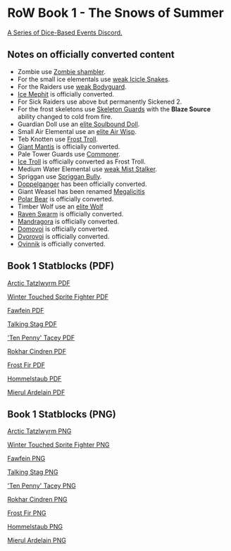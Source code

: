# RoW Book 1 - The Snows of Summer

[A Series of Dice-Based Events Discord.](https://discord.gg/UQ8UD3H)

## Notes on officially converted content

- Zombie use [Zombie shambler](http://2e.aonprd.com/Monsters.aspx?ID=423).
- For the small ice elementals use [weak Icicle Snakes](http://2e.aonprd.com/Monsters.aspx?ID=663&Weak=true).
- For the Raiders use [weak Bodyguard](http://2e.aonprd.com/NPCs.aspx?ID=921&Weak=true).
- [Ice Mephit](http://2e.aonprd.com/Monsters.aspx?ID=660) is officially converted.
- For Sick Raiders use above but permanently Sickened 2.
- For the frost skeletons use [Skeleton Guards](http://2e.aonprd.com/Monsters.aspx?ID=372) with the **Blaze Source** ability changed to cold from fire.
- Guardian Doll use an [elite Soulbound Doll](http://2e.aonprd.com/Monsters.aspx?ID=383&Elite=true).
- Small Air Elemental use an [elite Air Wisp](http://2e.aonprd.com/Monsters.aspx?ID=1142&Elite=true).
- Teb Knotten use [Frost Troll](http://2e.aonprd.com/Monsters.aspx?ID=831).
- [Giant Mantis](http://2e.aonprd.com/Monsters.aspx?ID=295) is officially converted.
- Pale Tower Guards use [Commoner](https://2e.aonprd.com/NPCs.aspx?ID=898).
- [Ice Troll](http://2e.aonprd.com/Monsters.aspx?ID=831) is officially converted as Frost Troll.
- Medium Water Elemental use [weak Mist Stalker](https://2e.aonprd.com/Monsters.aspx?ID=664&Weak=true).
- Spriggan use [Spriggan Bully](https://2e.aonprd.com/Monsters.aspx?ID=817).
- [Doppelganger](https://2e.aonprd.com/Monsters.aspx?ID=126) has been officially converted.
- Giant Weasel has been renamed [Megalicitis](http://2e.aonprd.com/Monsters.aspx?ID=1365)
- [Polar Bear](http://2e.aonprd.com/Monsters.aspx?ID=567) is officially converted.
- Timber Wolf use an [elite Wolf](http://2e.aonprd.com/Monsters.aspx?ID=415&Elite=true)
- [Raven Swarm](http://2e.aonprd.com/Monsters.aspx?ID=782) is officially converted.
- [Mandragora](http://2e.aonprd.com/Monsters.aspx?ID=727) is officially converted.
- [Domovoi](http://2e.aonprd.com/Monsters.aspx?ID=1194) is officially converted.
- [Dvorovoi](http://2e.aonprd.com/Monsters.aspx?ID=1195) is officially converted.
- [Ovinnik](http://2e.aonprd.com/Monsters.aspx?ID=1196) is officially converted.

## Book 1 Statblocks (PDF)
[Arctic Tatzlwyrm PDF](./Statblocks/arctic_tatzlewyrm.pdf)

[Winter Touched Sprite Fighter PDF](./Statblocks/winter_touched_sprite_fighter.pdf)

[Fawfein PDF](./Statblocks/Fawfein.pdf)

[Talking Stag PDF](./Statblocks/talking_stag.pdf)

['Ten Penny' Tacey PDF](./Statblocks/ten_penny_tacey.pdf)

[Rokhar Cindren PDF](./Statblocks/rokhar_cindren.pdf)

[Frost Fir PDF](./Statblocks/frost_fir.pdf)

[Hommelstaub PDF](./Statblocks/hommelstaub.pdf)

[Mierul Ardelain PDF](./Statblocks/mierul_ardelain.pdf)

## Book 1 Statblocks (PNG)
[Arctic Tatzlwyrm PNG](./Statblocks/arctic_tatzlewyrm.png)

[Winter Touched Sprite Fighter PNG](./Statblocks/winter_touched_sprite_fighter.png)

[Fawfein PNG](./Statblocks/Fawfein.png)

[Talking Stag PNG](./Statblocks/talking_stag.png)

['Ten Penny' Tacey PNG](./Statblocks/ten_penny_tacey.png)

[Rokhar Cindren PNG](./Statblocks/rokhar_cindren.png)

[Frost Fir PNG](./Statblocks/frost_fir.png)

[Hommelstaub PNG](./Statblocks/hommelstaub.png)

[Mierul Ardelain PNG](./Statblocks/mierul_ardelain.png)

